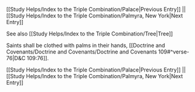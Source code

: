 [[Study Helps/Index to the Triple Combination/Palace|Previous Entry]]  ||  [[Study Helps/Index to the Triple Combination/Palmyra, New York|Next Entry]]

 See also [[Study Helps/Index to the Triple Combination/Tree|Tree]]

 Saints shall be clothed with palms in their hands, [[Doctrine and Covenants/Doctrine and Covenants/Doctrine and Covenants 109#^verse-76|D&C 109:76]].

[[Study Helps/Index to the Triple Combination/Palace|Previous Entry]]  ||  [[Study Helps/Index to the Triple Combination/Palmyra, New York|Next Entry]]